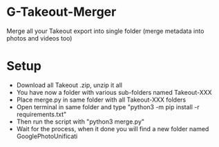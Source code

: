 # G-Takeout-Merger
Merge all your Takeout export into single folder (merge metadata into photos and videos too)



# Setup
- Download all Takeout .zip, unzip it all
- You have now a folder with various sub-folders named Takeout-XXX
- Place merge.py in same folder with all Takeout-XXX folders
- Open terminal in same folder and type "python3 -m pip install -r requirements.txt"
- Then run the script with "python3 merge.py"
- Wait for the process, when it done you will find a new folder named GooglePhotoUnificati
